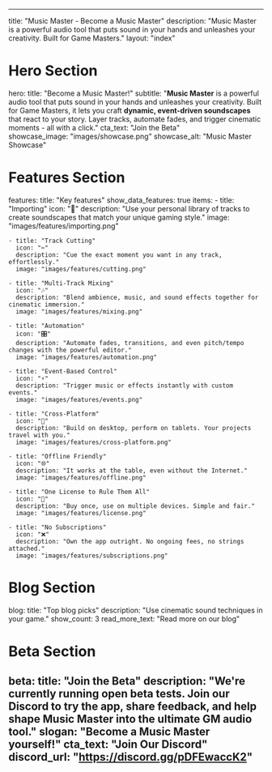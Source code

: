 ﻿---
title: "Music Master - Become a Music Master"
description: "Music Master is a powerful audio tool that puts sound in your hands and unleashes your creativity. Built for Game Masters."
layout: "index"

# Hero Section
hero:
  title: "Become a Music Master!"
  subtitle: "**Music Master** is a powerful audio tool that puts sound in your hands and unleashes your creativity. Built for Game Masters, it lets you craft **dynamic, event-driven soundscapes** that react to your story. Layer tracks, automate fades, and trigger cinematic moments - all with a click."
  cta_text: "Join the Beta"  
  showcase_image: "images/showcase.png"
  showcase_alt: "Music Master Showcase"

# Features Section
features:
  title: "Key features"
  show_data_features: true
  items:
    - title: "Importing"
      icon: "📁"
      description: "Use your personal library of tracks to create soundscapes that match your unique gaming style."
      image: "images/features/importing.png"
    
    - title: "Track Cutting"
      icon: "✂️"
      description: "Cue the exact moment you want in any track, effortlessly."
      image: "images/features/cutting.png"
    
    - title: "Multi-Track Mixing"
      icon: "🎶"
      description: "Blend ambience, music, and sound effects together for cinematic immersion."
      image: "images/features/mixing.png"
    
    - title: "Automation"
      icon: "🎛️"
      description: "Automate fades, transitions, and even pitch/tempo changes with the powerful editor."
      image: "images/features/automation.png"
    
    - title: "Event-Based Control"
      icon: "⚡"
      description: "Trigger music or effects instantly with custom events."
      image: "images/features/events.png"
    
    - title: "Cross-Platform"
      icon: "📱"
      description: "Build on desktop, perform on tablets. Your projects travel with you."
      image: "images/features/cross-platform.png"
    
    - title: "Offline Friendly"
      icon: "🌐"
      description: "It works at the table, even without the Internet."
      image: "images/features/offline.png"
    
    - title: "One License to Rule Them All"
      icon: "💍"
      description: "Buy once, use on multiple devices. Simple and fair."
      image: "images/features/license.png"
    
    - title: "No Subscriptions"
      icon: "❌"
      description: "Own the app outright. No ongoing fees, no strings attached."
      image: "images/features/subscriptions.png"

# Blog Section
blog:
  title: "Top blog picks"
  description: "Use cinematic sound techniques in your game."
  show_count: 3
  read_more_text: "Read more on our blog"

# Beta Section
beta:
  title: "Join the Beta"
  description: "We're currently running open beta tests. Join our Discord to try the app, share feedback, and help shape Music Master into the ultimate GM audio tool."
  slogan: "Become a Music Master yourself!"
  cta_text: "Join Our Discord"  
  discord_url: "https://discord.gg/pDFEwaccK2"
------